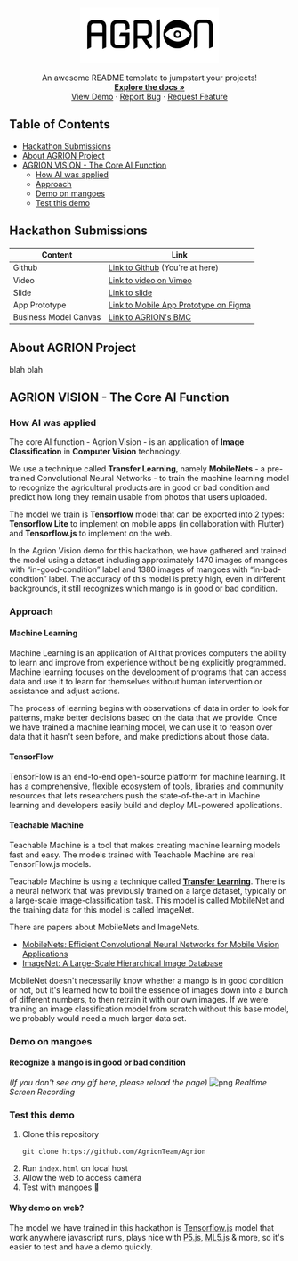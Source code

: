 <br>
<p align="center">
  <a href="https://github.com/othneildrew/Best-README-Template">
    <img src="assets/logo-black.png" alt="Logo" height="100">
  </a>
  <p align="center">
    An awesome README template to jumpstart your projects!
    <br>
    <a href="https://github.com/othneildrew/Best-README-Template"><strong>Explore the docs »</strong></a>
    <br>
    <a href="https://github.com/othneildrew/Best-README-Template">View Demo</a>
    ·
    <a href="https://github.com/othneildrew/Best-README-Template/issues">Report Bug</a>
    ·
    <a href="https://github.com/othneildrew/Best-README-Template/issues">Request Feature</a>
  </p>
</p>

<!-- TABLE OF CONTENTS -->
## Table of Contents
- [Hackathon Submissions](#)
- [About AGRION Project](#)
- [AGRION VISION - The Core AI Function](#)
  - [How AI was applied](#)
  - [Approach](#)
  - [Demo on mangoes](#)
  - [Test this demo](#)


## Hackathon Submissions
Content | Link
------- | -------------
Github  | [Link to Github](https://github.com/AgrionTeam/Agrion) (You're at here)
Video   | [Link to video on Vimeo](https://github.com/AgrionTeam/Agrion)
Slide   | [Link to slide](https://github.com/AgrionTeam/Agrion)
App Prototype | [Link to Mobile App Prototype on Figma](https://github.com/AgrionTeam/Agrion)
Business Model Canvas | [Link to AGRION's BMC](https://github.com/AgrionTeam/Agrion)


## About AGRION Project
blah blah


## AGRION VISION - The Core AI Function

### How AI was applied
The core AI function - Agrion Vision - is an application of **Image Classification** in **Computer Vision** technology.

We use a technique called **Transfer Learning**, namely **MobileNets** - a pre-trained Convolutional Neural Networks - to train the machine learning model to recognize the agricultural products are in good or bad condition and predict how long they remain usable from photos that users uploaded.

The model we train is **Tensorflow** model that can be exported into 2 types: **Tensorflow Lite** to implement on mobile apps (in collaboration with Flutter) and **Tensorflow.js** to implement on the web.

In the Agrion Vision demo for this hackathon, we have gathered and trained the model using a dataset including approximately 1470 images of mangoes with “in-good-condition” label and 1380 images of mangoes with “in-bad-condition” label. The accuracy of this model is pretty high, even in different backgrounds, it still recognizes which mango is in good or bad condition.


### Approach

#### Machine Learning
Machine Learning is an application of AI that provides computers the ability to learn and improve from experience without being explicitly programmed. Machine learning focuses on the development of programs that can access data and use it to learn for themselves without human intervention or assistance and adjust actions.

The process of learning begins with observations of data in order to look for patterns, make better decisions based on the data that we provide. Once we have trained a machine learning model, we can use it to reason over data that it hasn't seen before, and make predictions about those data.

#### TensorFlow
TensorFlow is an end-to-end open-source platform for machine learning. It has a comprehensive, flexible ecosystem of tools, libraries and community resources that lets researchers push the state-of-the-art in Machine learning and developers easily build and deploy ML-powered applications.

#### Teachable Machine
Teachable Machine is a tool that makes creating machine learning models fast and easy. The models trained with Teachable Machine are real TensorFlow.js models.

Teachable Machine is using a technique called [**Transfer Learning**](https://www.tensorflow.org/tutorials/images/transfer_learning). There is a neural network that was previously trained on a large dataset, typically on a large-scale image-classification task. This model is called MobileNet and the training data for this model is called ImageNet.

There are papers about MobileNets and ImageNets.
- [MobileNets: Efficient Convolutional Neural Networks for Mobile Vision Applications](https://arxiv.org/pdf/1704.04861.pdf)
- [ImageNet: A Large-Scale Hierarchical Image Database](http://www.image-net.org/papers/imagenet_cvpr09.pdf)

MobileNet doesn't necessarily know whether a mango is in good condition or not, but it's learned how to boil the essence of images down into a bunch of different numbers, to then retrain it with our own images. If we were training an image classification model from scratch without this base model, we probably would need a much larger data set.


### Demo on mangoes
#### Recognize a mango is in good or bad condition
*(If you don't see any gif here, please reload the page)*
![png](assets/demo.gif)
*Realtime Screen Recording*

### Test this demo
1. Clone this repository
    ```
    git clone https://github.com/AgrionTeam/Agrion
    ```
2. Run `index.html` on local host
3. Allow the web to access camera
4. Test with mangoes 🥭

#### Why demo on web?
The model we have trained in this hackathon is [Tensorflow.js](https://www.tensorflow.org/js) model that work anywhere javascript runs, plays nice with [P5.js](https://p5js.org/), [ML5.js](https://ml5js.org/) & more, so it's easier to test and have a demo quickly.